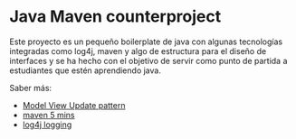 # Java Maven counterproject 

Este proyecto es un pequeño boilerplate de java con algunas tecnologías integradas como log4j, maven y algo de estructura para el diseño de interfaces y se ha hecho con el objetivo de servir como punto de partida a estudiantes que estén aprendiendo java.

Saber más:
- [Model View Update pattern](https://elmprogramming.com/model-view-update-part-1.html)
- [maven 5 mins](https://maven.apache.org/guides/getting-started/maven-in-five-minutes.html)
- [log4j logging](https://betterstack.com/community/guides/logging/how-to-start-logging-with-log4j/)